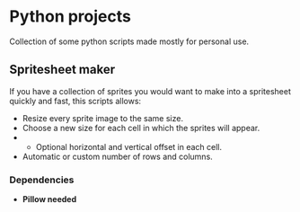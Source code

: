 # Python projects
Collection of some python scripts made mostly for personal use.

## Spritesheet maker
If you have a collection of sprites you would want to make into a spritesheet quickly and fast, this scripts allows:
- Resize every sprite image to the same size.
- Choose a new size for each cell in which the sprites will appear.
- - Optional horizontal and vertical offset in each cell.
- Automatic or custom number of rows and columns.

### Dependencies
- **Pillow needed**
